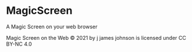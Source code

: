 # MagicScreen
A Magic Screen on your web browser


Magic Screen on the Web © 2021 by j james johnson is licensed under CC BY-NC 4.0
